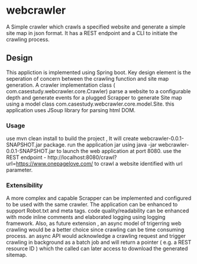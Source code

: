 # webcrawler

A Simple crawler which crawls a specified website and generate a simple site map in json format.
It has a REST endpoint and a CLI to initiate the crawling process. 

## Design 
This appliction is implemented using Spring boot. Key design element is the seperation of concern between the crawling function and site map generation. A crawler implementation class ( com.casestudy.webcrawler.core.Crawler) parse a website to a configurable depth and generate events for a plugged Scrapper to generate Site map using a model class com.casestudy.webcrawler.core.model.Site.
this application uses JSoup library for parsing html DOM. 

### Usage 
use mvn clean install to build the project , It will create webcrawler-0.0.1-SNAPSHOT.jar package.
run the application jar using java -jar webcrawler-0.0.1-SNAPSHOT.jar to launch the web application at port 8080.
use the REST endpoint - http://localhost:8080/crawl?url=https://www.onepagelove.com/ to crawl a website identified with url parameter.

### Extensibility 
A more complex and capable Scrapper can be implemented and configured to be used with the same crawler.
The application can be enhanced to support Robot.txt and meta tags.
code quality/readability can be enhanced with mode inline comments and elaborated logging using logging framework.
Also, as future extension , an async model of trigerring web crawling would be a better choice since crawling can be time consuming process. an async API would acknowledge a crawling request and trigger crawling in background as a batch job and will return a pointer ( e.g. a REST resource ID ) which the called can later access to download the generated sitemap.





